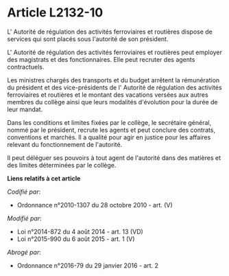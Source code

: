 # Article L2132-10

L'     Autorité de régulation des activités ferroviaires et routières  dispose de services qui sont placés sous l'autorité de
son président. 

L'     Autorité de régulation des activités ferroviaires et routières  peut employer des magistrats et des fonctionnaires.
Elle peut recruter des agents contractuels. 

Les ministres chargés des transports et du budget arrêtent la rémunération du président et des vice-présidents de l'
Autorité de régulation des activités ferroviaires et routières  et le montant des vacations versées aux autres membres du
collège ainsi que leurs modalités d'évolution pour la durée de leur mandat. 

Dans les conditions et limites fixées par le collège, le secrétaire général, nommé par le président, recrute les agents et
peut conclure des contrats, conventions et marchés. Il a qualité pour agir en justice pour les affaires relevant du
fonctionnement de l'autorité. 

Il peut déléguer ses pouvoirs à tout agent de l'autorité dans des matières et des limites déterminées par le collège.

**Liens relatifs à cet article**

_Codifié par_:

  - Ordonnance n°2010-1307 du 28 octobre 2010 - art. (V)

_Modifié par_:

  - Loi n°2014-872 du 4 août 2014 - art. 13 (VD)
  - Loi n°2015-990 du 6 août 2015 - art. 1 (V)

_Abrogé par_:

  - Ordonnance n°2016-79 du 29 janvier 2016 - art. 2
